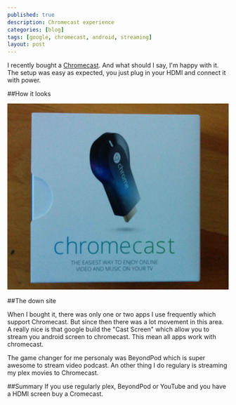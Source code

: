 ```yaml
---
published: true
description: Chromecast experience 
categories: [blog]
tags: [google, chromecast, android, streaming]
layout: post
---
```



I recently bought a [Chromecast](http://www.google.com/intl/en/chrome/devices/chromecast/). And what should I say, I'm happy with it. 
The setup was easy as expected, you just plug in your HDMI and connect it with power. 

##How it looks

![Chromecast](/blog-bilder/2014-08-26-Chromecast-img.jpg)

##The down site

When I bought it, there was only one or two apps I use frequently which support Chromecast. But since then there was a lot movement in this area.
A really nice is that google build the "Cast Screen" which allow you to stream you android screen to chromecast. This mean all apps work with chromecast. 

The game changer for me personaly was BeyondPod which is super awesome to stream video podcast. An other thing 
I do regulary is streaming my plex movies to Chromecast. 

##Summary
If you use regularly plex, BeyondPod or YouTube and you have a HDMI screen buy a Cromecast. 

